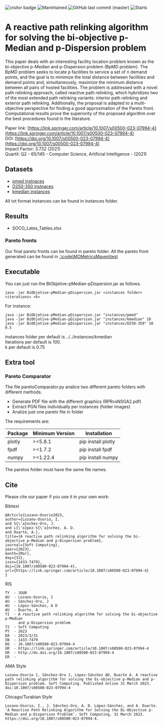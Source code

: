 ![visitor badge](https://visitor-badge.glitch.me/badge?page_id=isaaclo97.BiObjetive-pMedian-pDispersion&color=be54c6&style=flat&logo=Github)
![Manintained](https://img.shields.io/badge/Maintained%3F-yes-green.svg)
![GitHub last commit (master)](https://img.shields.io/github/last-commit/isaaclo97/BiObjetive-pMedian-pDispersion)
![Starts](https://img.shields.io/github/stars/isaaclo97/BiObjetive-pMedian-pDispersion.svg)

# A reactive path relinking algorithm for solving the bi-objective p-Median and p-Dispersion problem

This paper deals with an interesting facility location problem known as the bi-objective p-Median and p-Dispersion problem (BpMD problem). The BpMD problem seeks to locate p facilities to service a set of n demand points, and the goal is to minimize the total distance between facilities and demand points and, simultaneously, maximize the minimum distance between all pairs of hosted facilities. The problem is addressed with a novel path relinking approach, called reactive path relinking, which hybridizes two of the most extended path relinking variants: interior path relinking and exterior path relinking. Additionally, the proposal is adapted to a multi-objective perspective for finding a good approximation of the Pareto front. Computational results prove the superiority of the proposed algorithm over the best procedures found in the literature.

Paper link: [https://link.springer.com/article/10.1007/s00500-023-07994-4](https://link.springer.com/article/10.1007/s00500-023-07994-4) <br>
DOI: [https://doi.org/10.1007/s00500-023-07994-4](https://doi.org/10.1007/s00500-023-07994-4) <br>
Impact Factor: 3.732 (2021)  <br>
Quartil: Q2 - 65/145 - Computer Science, Artificial Intelligence - (2021) <br>

## Datasets

* [pmed instnaces](http://people.brunel.ac.uk/~mastjjb/jeb/orlib/files/)
* [D250-350 instnaces](https://www.isi.edu/~lerman/downloads/digg2009.html)
* [kmedian instances](https://resources.mpi-inf.mpg.de/departments/d1/projects/benchmarks/UflLib/kmedian.html)

All txt format instances can be found in instances folder.

## Results

* SOCO_Latex_Tables.xlsx

### Pareto fronts

Our final pareto fronts can be found in pareto folder.
All the pareto front generated can be found in [.\code\MOMetricsMaven\test](.\code\MOMetricsMaven\test) 

## Executable

You can just run the BiObjetive-pMedian-pDispersion.jar as follows.

```
java -jar BiObjetive-pMedian-pDispersion.jar <instances folder> <iterations> <k>
```

For instance:

```
java -jar BiObjetive-pMedian-pDispersion.jar "instances/pmed"
java -jar BiObjetive-pMedian-pDispersion.jar "instances/kmedian" 10
java -jar BiObjetive-pMedian-pDispersion.jar "instances/D250-350" 10 0.5
```

instances folder per default is ../../instances/kmedian<br>
Iterations per default is 100.<br>
k per default is 0.75<br>

## Extra tool

### Pareto Comparator

The file paretoComparator.py analice two different pareto folders with different methods.

- Generate PDF file with the different graphics (RPRvsNSGA2.pdf)
- Extract PGN files individually per instances (folder images)
- Analize just one pareto file in folder

The requirements are:

| Package        | Minimum Version | Installation  |
|-----------| -----------------|-----------------|
| plotly | >=5.8.1	 | pip install plotly |
| fpdf | >=1.7.2    | pip install fpdf |
| numpy | >=1.22.4	| pip install numpy |


The paretos folder must have the same file names.

## Cite

Please cite our paper if you use it in your own work:

Bibtext
```
@Article{Lozano-Osorio2023,
author={Lozano-Osorio, I.
and S{\'a}nchez-Oro, J.
and L{\'o}pez-S{\'a}nchez, A. D.
and Duarte, A.},
title={A reactive path relinking algorithm for solving the bi-objective p-Median and p-Dispersion problem},
journal={Soft Computing},
year={2023},
month={Mar},
day={31},
issn={1433-7479},
doi={10.1007/s00500-023-07994-4},
url={https://link.springer.com/article/10.1007/s00500-023-07994-4}
}
```

RIS
```
TY  - JOUR
AU  - Lozano-Osorio, I
AU  - Sánchez-Oro, J
AU  - López-Sánchez, A D
AU  - Duarte, A
TI  - A reactive path relinking algorithm for solving the bi-objective p-Median
      and p-Dispersion problem
T2  - Soft Computing
PY  - 2023
DA  - 2023/3/31
SN  - 1433-7479
DO  - 10.1007/s00500-023-07994-4
UR  - https://link.springer.com/article/10.1007/s00500-023-07994-4
UR  - http://dx.doi.org/10.1007/s00500-023-07994-4
ER  - 
```

AMA Style
```
Lozano-Osorio I, Sánchez-Oro J, López-Sánchez AD, Duarte A. A reactive path relinking algorithm for solving the bi-objective p-Median and p-Dispersion problem. Soft Computing. Published online 31 March 2023. doi:10.1007/s00500-023-07994-4
```

Chicago/Turabian Style
```
Lozano-Osorio, I., J. Sánchez-Oro, A. D. López-Sánchez, and A. Duarte. ‘A Reactive Path Relinking Algorithm for Solving the Bi-Objective p-Median and p-Dispersion Problem’. Soft Computing, 31 March 2023. https://doi.org/10.1007/s00500-023-07994-4.
```
